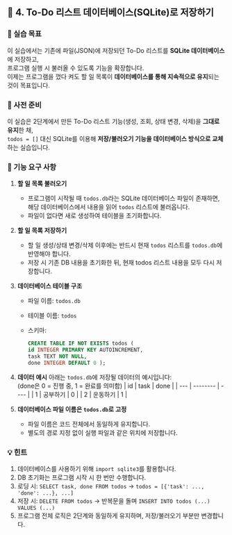 ## 📘 4. To-Do 리스트 데이터베이스(SQLite)로 저장하기

### 🎯 실습 목표

이 실습에서는 기존에 파일(JSON)에 저장되던 To-Do 리스트를 **SQLite 데이터베이스**에 저장하고,  
프로그램 실행 시 불러올 수 있도록 기능을 확장합니다.  
이제는 프로그램을 껐다 켜도 할 일 목록이 **데이터베이스를 통해 지속적으로 유지**되는 것이 목표입니다.

### 📂 사전 준비

이 실습은 2단계에서 만든 To-Do 리스트 기능(생성, 조회, 상태 변경, 삭제)을 **그대로 유지**한 채,  
`todos = []` 대신 SQLite를 이용해 **저장/불러오기 기능을 데이터베이스 방식으로 교체**하는 실습입니다.

### 🧩 기능 요구 사항

1.  **할 일 목록 불러오기**

    - 프로그램이 시작될 때 `todos.db`라는 SQLite 데이터베이스 파일이 존재하면,  
      해당 데이터베이스에서 내용을 읽어 `todos` 리스트에 불러옵니다.
    - 파일이 없다면 새로 생성하여 테이블을 초기화합니다.

2.  **할 일 목록 저장하기**

    - 할 일 생성/상태 변경/삭제 이후에는 반드시 현재 `todos` 리스트를 `todos.db`에 반영해야 합니다.
    - 저장 시 기존 DB 내용을 초기화한 뒤, 현재 todos 리스트 내용을 모두 다시 저장합니다.

3.  **데이터베이스 테이블 구조**

    - 파일 이름: `todos.db`
    - 테이블 이름: `todos`
    - 스키마:

      ```sql
      CREATE TABLE IF NOT EXISTS todos (
      id INTEGER PRIMARY KEY AUTOINCREMENT,
      task TEXT NOT NULL,
      done INTEGER DEFAULT 0 );
      ```

4.  **데이터 예시**
    아래는 `todos.db`에 저장될 데이터의 예시입니다:  
    (done은 0 = 진행 중, 1 = 완료를 의미함)
    | id | task | done |
    | --- | -------- | ---- |
    | 1 | 공부하기 | 0 |
    | 2 | 운동하기 | 1 |

5.  **데이터베이스 파일 이름은 `todos.db`로 고정**

    - 파일 이름은 코드 전체에서 동일하게 유지합니다.
    - 별도의 경로 지정 없이 실행 파일과 같은 위치에 저장합니다.

### 💡 힌트

1.  데이터베이스를 사용하기 위해 `import sqlite3`를 활용합니다.
2.  DB 초기화는 프로그램 시작 시 한 번만 수행합니다.
3.  로딩 시: `SELECT task, done FROM todos` → `todos = [{'task': ..., 'done': ...}, ...]`
4.  저장 시: `DELETE FROM todos` → 반복문을 돌며 `INSERT INTO todos (...) VALUES (...)`
5.  프로그램 전체 로직은 2단계와 동일하게 유지하며, 저장/불러오기 부분만 변경합니다.
